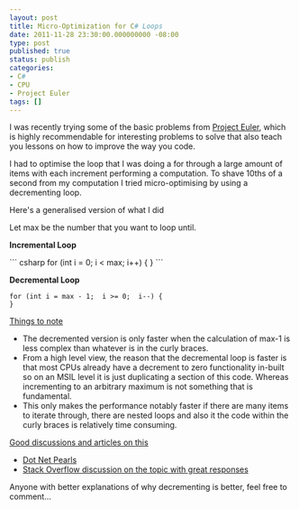 ```yaml
---
layout: post
title: Micro-Optimization for C# Loops
date: 2011-11-28 23:30:00.000000000 -08:00
type: post
published: true
status: publish
categories:
- C#
- CPU
- Project Euler
tags: []
---
```

<p>I was recently trying some of the basic problems from <a href="http://projecteuler.net/" target="_blank">Project Euler</a>, which is highly recommendable for interesting problems to solve that also teach you lessons on how to improve the way you code.</p>
<p>I had to optimise the loop that I was doing a for through a large amount of items with each increment performing a computation. To shave 10ths of a second from my computation I tried micro-optimising by using a decrementing loop.</p>
<p>Here's a generalised version of what I did</p>
<p>Let max be the number that you want to loop until.</p>
<p><strong>Incremental Loop</strong></p>
``` csharp
for (int i = 0; i < max; i++) {
}
```
<p><strong>Decremental Loop</strong></p>


```
for (int i = max - 1;  i >= 0;  i--) {
}
```

<p><u>Things to note</u></p>
<ul>
<li>The decremented version is only faster when the calculation of max-1 is less complex than whatever is in the curly braces.</li>
<li>From a high level view, the reason that the decremental loop is faster is that most CPUs already have a decrement to zero functionality in-built so on an MSIL level it is just duplicating a section of this code. Whereas incrementing to an arbitrary maximum is not something that is fundamental.</li>
<li>This only makes the performance notably faster if there are many items to iterate through, there are nested loops and also it the code within the curly braces is relatively time consuming.</li>
</ul>
<p><u>Good discussions and articles on this</u></p>
<ul>
<li><a href="http://www.dotnetperls.com/decrement-optimization" target="_blank">Dot Net Pearls</a><u></u></li>
<li><a href="http://stackoverflow.com/questions/1656506/which-of-these-pieces-of-code-is-faster-in-java" target="_blank">Stack Overflow discussion on the topic with great responses</a></li>
</ul>
<p>Anyone with better explanations of why decrementing is better, feel free to comment...</p>
